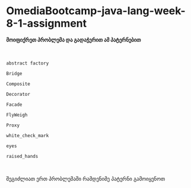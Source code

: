 # OmediaBootcamp-java-lang-week-8-1-assignment

**მოიფიქრეთ პრობლემა და გადაჭერით ამ პატერნებით**
<br/>
<br/>
<br/>

`abstract factory` <br/>

`Bridge` <br/>

`Composite` <br/>

`Decorator` <br/>

`Facade` <br/>

`FlyWeigh` <br/>

`Proxy`<br/>

`white_check_mark`<br/>

`eyes`<br/>

`raised_hands`<br/>


<br/>

შეგიძლიათ ერთ პრობლემაში რამდენიმე პატერნი გამოიყენოთ
